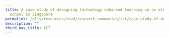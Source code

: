 ```yaml
---
title: A case study of designing technology enhanced learning in an elementary
  school in Singapore
permalink: /elis/resources/read/research-summaries/ict/case-study-of-designing-technology-enhanced-learning/
description: ""
third_nav_title: ICT
---
```

